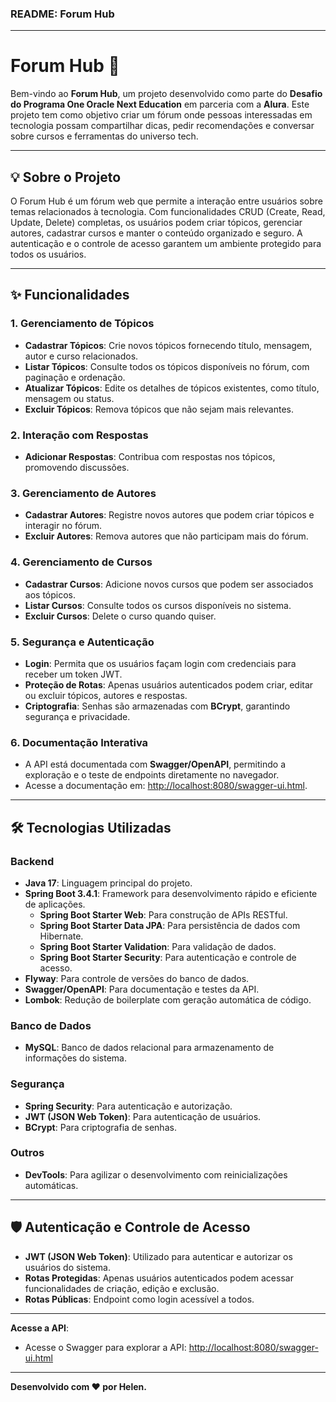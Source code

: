 ### README: Forum Hub

---

# Forum Hub 🚀

Bem-vindo ao **Forum Hub**, um projeto desenvolvido como parte do **Desafio do Programa One Oracle Next Education** em parceria com a **Alura**. Este projeto tem como objetivo criar um fórum onde pessoas interessadas em tecnologia possam compartilhar dicas, pedir recomendações e conversar sobre cursos e ferramentas do universo tech.

---

## 💡 **Sobre o Projeto**

O Forum Hub é um fórum web que permite a interação entre usuários sobre temas relacionados à tecnologia. Com funcionalidades CRUD (Create, Read, Update, Delete) completas, os usuários podem criar tópicos, gerenciar autores, cadastrar cursos e manter o conteúdo organizado e seguro. A autenticação e o controle de acesso garantem um ambiente protegido para todos os usuários.

---

## ✨ **Funcionalidades**

### 1. **Gerenciamento de Tópicos**
- **Cadastrar Tópicos**: Crie novos tópicos fornecendo título, mensagem, autor e curso relacionados.
- **Listar Tópicos**: Consulte todos os tópicos disponíveis no fórum, com paginação e ordenação.
- **Atualizar Tópicos**: Edite os detalhes de tópicos existentes, como título, mensagem ou status.
- **Excluir Tópicos**: Remova tópicos que não sejam mais relevantes.

### 2. **Interação com Respostas**
- **Adicionar Respostas**: Contribua com respostas nos tópicos, promovendo discussões.

### 3. **Gerenciamento de Autores**
- **Cadastrar Autores**: Registre novos autores que podem criar tópicos e interagir no fórum.
- **Excluir Autores**: Remova autores que não participam mais do fórum.

### 4. **Gerenciamento de Cursos**
- **Cadastrar Cursos**: Adicione novos cursos que podem ser associados aos tópicos.
- **Listar Cursos**: Consulte todos os cursos disponíveis no sistema.
- **Excluir Cursos**: Delete o curso quando quiser.

### 5. **Segurança e Autenticação**
- **Login**: Permita que os usuários façam login com credenciais para receber um token JWT.
- **Proteção de Rotas**: Apenas usuários autenticados podem criar, editar ou excluir tópicos, autores e respostas.
- **Criptografia**: Senhas são armazenadas com **BCrypt**, garantindo segurança e privacidade.

### 6. **Documentação Interativa**
- A API está documentada com **Swagger/OpenAPI**, permitindo a exploração e o teste de endpoints diretamente no navegador.
- Acesse a documentação em: [http://localhost:8080/swagger-ui.html](http://localhost:8080/swagger-ui.html).

---

## 🛠️ **Tecnologias Utilizadas**

### Backend
- **Java 17**: Linguagem principal do projeto.
- **Spring Boot 3.4.1**: Framework para desenvolvimento rápido e eficiente de aplicações.
  - **Spring Boot Starter Web**: Para construção de APIs RESTful.
  - **Spring Boot Starter Data JPA**: Para persistência de dados com Hibernate.
  - **Spring Boot Starter Validation**: Para validação de dados.
  - **Spring Boot Starter Security**: Para autenticação e controle de acesso.
- **Flyway**: Para controle de versões do banco de dados.
- **Swagger/OpenAPI**: Para documentação e testes da API.
- **Lombok**: Redução de boilerplate com geração automática de código.

### Banco de Dados
- **MySQL**: Banco de dados relacional para armazenamento de informações do sistema.

### Segurança
- **Spring Security**: Para autenticação e autorização.
- **JWT (JSON Web Token)**: Para autenticação de usuários.
- **BCrypt**: Para criptografia de senhas.

### Outros
- **DevTools**: Para agilizar o desenvolvimento com reinicializações automáticas.

---

## 🛡️ **Autenticação e Controle de Acesso**

- **JWT (JSON Web Token)**: Utilizado para autenticar e autorizar os usuários do sistema.
- **Rotas Protegidas**: Apenas usuários autenticados podem acessar funcionalidades de criação, edição e exclusão.
- **Rotas Públicas**: Endpoint como login acessível a todos.

---

 **Acesse a API**:
   - Acesse o Swagger para explorar a API: [http://localhost:8080/swagger-ui.html](http://localhost:8080/swagger-ui.html)

---

**Desenvolvido com ❤️ por Helen.**
